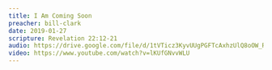 ```yaml
---
title: I Am Coming Soon
preacher: bill-clark
date: 2019-01-27
scripture: Revelation 22:12-21
audio: https://drive.google.com/file/d/1tVTicz3KyvUUgPGFTcAxhzUlQ8oOW_RO/view
video: https://www.youtube.com/watch?v=lKUfGNvvWLU
---
```

